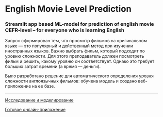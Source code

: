 # English Movie Level Prediction
### Streamlit app based ML-model for prediction of english movie CEFR-level – for everyone who is learning English

Запрос сформирован тем, что просмотр фильмов на оригинальном языке — это популярный и действенный метод при изучении иностранных языков. Важно выбрать фильм, который подходит по уровню сложности. Для этого преподаватель должен посмотреть фильм и решить, какому уровню он соответствует. Однако это требует больших затрат времени (а время — деньги).

Было разработано решение для автоматического определения уровня сложности англоязычных фильмов: обучена модель и создано веб-приложение на ее базе.  

---

[Исследование и моделирование](https://github.com/Nanobelka/english_subtitles_level/tree/main/ML)

<!---
[Разработка онлайн-приложения](https://github.com/Nanobelka/english_subtitles_level/tree/main/Streamlit_app)
--->

[Готовое онлайн-приложение](https://english-subtitles-level.streamlit.app/)
